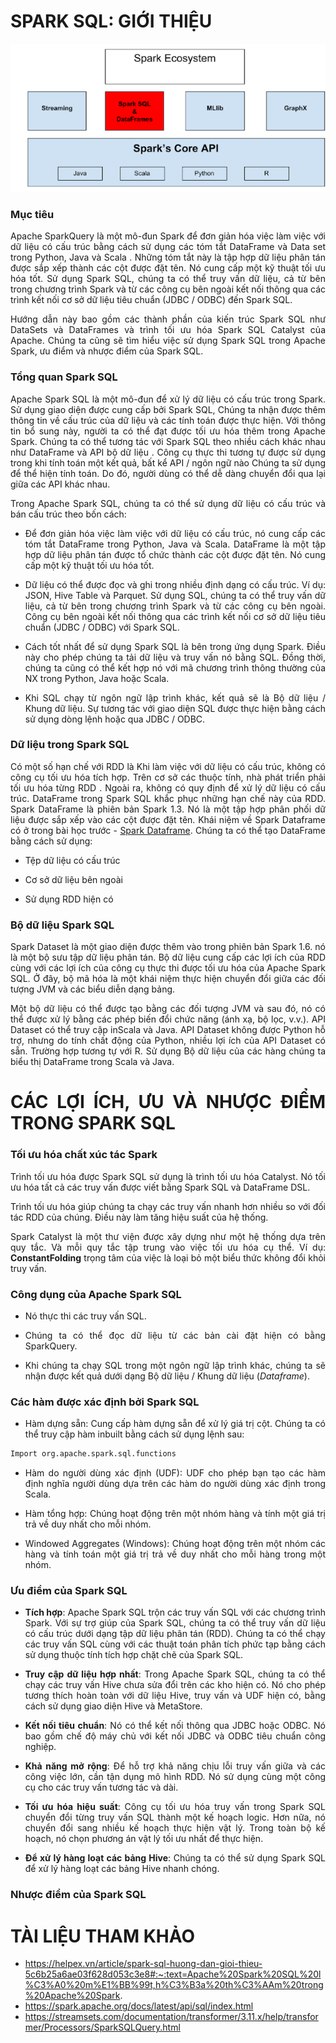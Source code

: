 <div align="justify">

# SPARK SQL: GIỚI THIỆU

![SparkSQL](../Image/Spark_SQL_Dataframe.jpg)
### Mục tiêu

Apache SparkQuery là một mô-đun Spark để đơn giản hóa việc làm việc với dữ liệu có cấu trúc bằng cách sử dụng các tóm tắt DataFrame và Data set trong Python, Java và  Scala . Những tóm tắt này là tập hợp dữ liệu phân tán được sắp xếp thành các cột được đặt tên. Nó cung cấp một kỹ thuật tối ưu hóa tốt. Sử dụng Spark SQL, chúng ta có thể truy vấn dữ liệu, cả từ bên trong chương trình Spark và từ các công cụ bên ngoài kết nối thông qua các trình kết nối cơ sở dữ liệu tiêu chuẩn (JDBC / ODBC) đến Spark SQL.

Hướng dẫn này bao gồm các thành phần của kiến ​​trúc Spark SQL như DataSets và DataFrames và trình tối ưu hóa Spark SQL Catalyst của Apache. Chúng ta cũng sẽ tìm hiểu việc sử dụng Spark SQL trong Apache Spark, ưu điểm và nhược điểm của Spark SQL.

### Tổng quan Spark SQL

Apache Spark SQL là một mô-đun để xử lý dữ liệu có cấu trúc trong Spark. Sử dụng giao diện được cung cấp bởi Spark SQL, Chúng ta nhận được thêm thông tin về cấu trúc của dữ liệu và các tính toán được thực hiện. Với thông tin bổ sung này, người ta có thể đạt được tối ưu hóa thêm trong Apache Spark. Chúng ta có thể tương tác với Spark SQL theo nhiều cách khác nhau như DataFrame và API bộ dữ liệu . Công cụ thực thi tương tự được sử dụng trong khi tính toán một kết quả, bất kể API / ngôn ngữ nào Chúng ta sử dụng để thể hiện tính toán. Do đó, người dùng có thể dễ dàng chuyển đổi qua lại giữa các API khác nhau.

Trong Apache Spark SQL, chúng ta có thể sử dụng dữ liệu có cấu trúc và bán cấu trúc theo bốn cách:

* Để đơn giản hóa việc làm việc với dữ liệu có cấu trúc, nó cung cấp các tóm tắt DataFrame trong Python, Java và Scala. DataFrame là một tập hợp dữ liệu phân tán được tổ chức thành các cột được đặt tên. Nó cung cấp một kỹ thuật tối ưu hóa tốt.

* Dữ liệu có thể được đọc và ghi trong nhiều định dạng có cấu trúc. Ví dụ: JSON,  Hive  Table và Parquet.
Sử dụng SQL, chúng ta có thể truy vấn dữ liệu, cả từ bên trong chương trình Spark và từ các công cụ bên ngoài. Công cụ bên ngoài kết nối thông qua các trình kết nối cơ sở dữ liệu tiêu chuẩn (JDBC / ODBC) với Spark SQL.

* Cách tốt nhất để sử dụng Spark SQL là bên trong ứng dụng Spark. Điều này cho phép chúng ta tải dữ liệu và truy vấn nó bằng SQL. Đồng thời, chúng ta cũng có thể kết hợp nó với mã chương trình thông thường của NX trong Python, Java hoặc Scala.

* Khi SQL chạy từ ngôn ngữ lập trình khác, kết quả sẽ là Bộ dữ liệu / Khung dữ liệu. Sự tương tác với giao diện SQL được thực hiện bằng cách sử dụng dòng lệnh hoặc qua JDBC / ODBC.

### Dữ liệu trong Spark SQL

Có một số hạn chế với RDD là Khi làm việc với dữ liệu có cấu trúc, không có công cụ tối ưu hóa tích hợp. Trên cơ sở các thuộc tính, nhà phát triển phải tối ưu hóa từng RDD . Ngoài ra, không có quy định để xử lý dữ liệu có cấu trúc. DataFrame trong Spark SQL khắc phục những hạn chế này của RDD. Spark DataFrame là phiên bản Spark 1.3. Nó là một tập hợp phân phối dữ liệu được sắp xếp vào các cột được đặt tên. Khái niệm về Spark Dataframe có ở trong bài học trước - [Spark Dataframe](https://github.com/caoboiloi/Mining-Of-Massive-Datasets/tree/main/Spark%20DataFrame). Chúng ta có thể tạo DataFrame bằng cách sử dụng:

* Tệp dữ liệu có cấu trúc

* Cơ sở dữ liệu bên ngoài

* Sử dụng RDD hiện có

### Bộ dữ liệu Spark SQL

Spark Dataset là một giao diện được thêm vào trong phiên bản Spark 1.6. nó là một bộ sưu tập dữ liệu phân tán. Bộ dữ liệu cung cấp các lợi ích của RDD cùng với các lợi ích của công cụ thực thi được tối ưu hóa của Apache Spark SQL. Ở đây, bộ mã hóa là một khái niệm thực hiện chuyển đổi giữa các đối tượng JVM và các biểu diễn dạng bảng.

Một bộ dữ liệu có thể được tạo bằng các đối tượng JVM và sau đó, nó có thể được xử lý bằng các phép biến đổi chức năng (ánh xạ, bộ lọc, v.v.). API Dataset có thể truy cập inScala và Java. API Dataset không được Python hỗ trợ, nhưng do tính chất động của Python, nhiều lợi ích của API Dataset có sẵn. Trường hợp tương tự với R. Sử dụng Bộ dữ liệu của các hàng chúng ta biểu thị DataFrame trong Scala và Java.

# CÁC LỢI ÍCH, ƯU VÀ NHƯỢC ĐIỂM TRONG SPARK SQL

### Tối ưu hóa chất xúc tác Spark

Trình tối ưu hóa được Spark SQL sử dụng là trình tối ưu hóa Catalyst. Nó tối ưu hóa tất cả các truy vấn được viết bằng Spark SQL và DataFrame DSL.

Trình tối ưu hóa giúp chúng ta chạy các truy vấn nhanh hơn nhiều so với đối tác RDD của chúng. Điều này làm tăng hiệu suất của hệ thống.

Spark Catalyst là một thư viện được xây dựng như một hệ thống dựa trên quy tắc. Và mỗi quy tắc tập trung vào việc tối ưu hóa cụ thể. Ví dụ: **ConstantFolding** trọng tâm của việc là loại bỏ một  biểu thức không đổi khỏi truy vấn.

### Công dụng của Apache Spark SQL

* Nó thực thi các truy vấn SQL.

* Chúng ta có thể đọc dữ liệu từ các bản cài đặt hiện có bằng SparkQuery.

* Khi chúng ta chạy SQL trong một ngôn ngữ lập trình khác, chúng ta sẽ nhận được kết quả dưới dạng Bộ dữ liệu / Khung dữ liệu (*Dataframe*).

### Các hàm được xác định bởi Spark SQL

* Hàm dựng sẵn: Cung cấp hàm dựng sẵn để xử lý giá trị cột. Chúng ta có thể truy cập hàm inbuilt bằng cách sử dụng lệnh sau:

```python
Import org.apache.spark.sql.functions
```

* Hàm do người dùng xác định (UDF): UDF cho phép bạn tạo các hàm định nghĩa người dùng dựa trên các hàm do người dùng xác định trong Scala.

* Hàm tổng hợp: Chúng hoạt động trên một nhóm hàng và tính một giá trị trả về duy nhất cho mỗi nhóm.

* Windowed Aggregates (Windows): Chúng hoạt động trên một nhóm các hàng và tính toán một giá trị trả về duy nhất cho mỗi hàng trong một nhóm.

### Ưu điểm của Spark SQL

* **Tích hợp**: Apache Spark SQL trộn các truy vấn SQL với các chương trình Spark. Với sự trợ giúp của Spark SQL, chúng ta có thể truy vấn dữ liệu có cấu trúc dưới dạng tập dữ liệu phân tán (RDD). Chúng ta có thể chạy các truy vấn SQL cùng với các thuật toán phân tích phức tạp bằng cách sử dụng thuộc tính tích hợp chặt chẽ của Spark SQL.

* **Truy cập dữ liệu hợp nhất**: Trong Apache Spark SQL, chúng ta có thể chạy các truy vấn Hive chưa sửa đổi trên các kho hiện có. Nó cho phép tương thích hoàn toàn với dữ liệu Hive, truy vấn và UDF hiện có, bằng cách sử dụng giao diện Hive và MetaStore.

* **Kết nối tiêu chuẩn**: Nó có thể kết nối thông qua JDBC hoặc ODBC. Nó bao gồm chế độ máy chủ với kết nối JDBC và ODBC tiêu chuẩn công nghiệp.

* **Khả năng mở rộng**: Để hỗ trợ khả năng chịu lỗi truy vấn giữa và các công việc lớn, cần tận dụng mô hình RDD. Nó sử dụng cùng một công cụ cho các truy vấn tương tác và dài.

* **Tối ưu hóa hiệu suất**: Công cụ tối ưu hóa truy vấn trong Spark SQL chuyển đổi từng truy vấn SQL thành một kế hoạch logic. Hơn nữa, nó chuyển đổi sang nhiều kế hoạch thực hiện vật lý. Trong toàn bộ kế hoạch, nó chọn phương án vật lý tối ưu nhất để thực hiện.

* **Để xử lý hàng loạt các bảng Hive**: Chúng ta có thể sử dụng Spark SQL để xử lý hàng loạt các bảng Hive nhanh chóng.

### Nhược điểm của Spark SQL

# TÀI LIỆU THAM KHẢO

* https://helpex.vn/article/spark-sql-huong-dan-gioi-thieu-5c6b25a6ae03f628d053c3e8#:~:text=Apache%20Spark%20SQL%20l%C3%A0%20m%E1%BB%99t,h%C3%B3a%20th%C3%AAm%20trong%20Apache%20Spark.
* https://spark.apache.org/docs/latest/api/sql/index.html
* https://streamsets.com/documentation/transformer/3.11.x/help/transformer/Processors/SparkSQLQuery.html
</div>